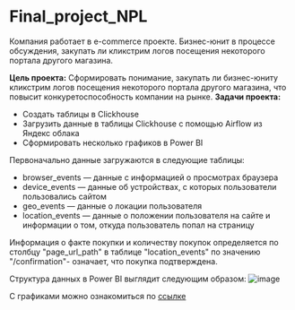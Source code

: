 # Final_project_NPL
Компания работает  в e-commerce проекте. Бизнес-юнит в процессе обсуждения, закупать ли кликстрим логов посещения некоторого портала другого магазина.

**Цель проекта:** Сформировать понимание, закупать ли бизнес-юниту кликстрим логов посещения некоторого портала другого магазина, что повысит конкуретоспособность компании на рынке.
**Задачи проекта:**
- Создать таблицы в Clickhouse
- Загрузить данные в таблицы Clickhouse с помощью Airflow из Яндекс облака
- Сформировать несколько графиков в Power BI

Первоначально данные загружаются в следующие таблицы:
* browser_events — данные с информацией о просмотрах браузера
* device_events — данные об устройствах, с которых пользователи пользовались сайтом
* geo_events — данные о локации пользователя
* location_events —  данные о положении пользователя на сайте и информации о том, откуда пользователь попал на страницу

Информация о факте покупки и количеству покупок определяется по столбцу "page_url_path" в таблице "location_events" по значению "/confirmation"- означает, что покупка подтверждена.

Структура данных в Power BI выглядит следующим образом: ![image](https://github.com/VarvaraNow/Final_project_NPL/assets/116558491/44ad9c9b-7f3d-4117-b5e1-5c4ffc2c2937)


С графиками можно ознакомиться по [ссылке](http://37.139.41.97:8088/superset/dashboard/12/?native_filters_key=rapLFWf1Wzrwao9-ucB0yRgayUFNReIHgv9n_nCy6Pbuj5F6YcKDiA0-LedLzTZk)

